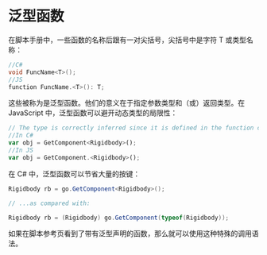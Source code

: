 <!-- > 原文：[Generic Functions](http://docs.unity3d.com/Manual/GenericFunctions.html) -->

<!-- Unity Manual > Scripting > Scripting Overview > Generic Functions -->
<!-- Unity 手册 <i class="fa fa-angle-right"/> 脚本 <i class="fa fa-angle-right"/> 脚本概述 <i class="fa fa-angle-right"/> 泛型函数 -->

<!-- # Generic Functions -->
# 泛型函​​数

<!-- Some functions in the script reference (for example, the various GetComponent functions) are listed with a variant that has a letter T or a type name in angle brackets after the function name: -->
在脚本手册中，一些函数的名称后跟有一对尖括号，尖括号中是字符 T 或类型名称：

```cs
//C#
void FuncName<T>();
//JS
function FuncName.<T>(): T;
```

<!-- These are known as generic functions. The significance they have for scripting is that you get to specify the types of parameters and/or the return type when you call the function. In JavaScript, this can be used to get around the limitations of dynamic typing:- -->
这些被称为是泛型函数。他们的意义在于指定参数类型和（或）返回类型。在 JavaScript 中，泛型函数可以避开动态类型的局限性：

```js
// The type is correctly inferred since it is defined in the function call.
//In C#
var obj = GetComponent<Rigidbody>();
//In JS
var obj = GetComponent.<Rigidbody>();
```

<!-- In C#, it can save a lot of keystrokes and casts: -->
在 C# 中，泛型函数可以节省大量的按键：

```cs
Rigidbody rb = go.GetComponent<Rigidbody>();

// ...as compared with:

Rigidbody rb = (Rigidbody) go.GetComponent(typeof(Rigidbody));
```

<!-- Any function that has a generic variant listed on its script reference page will allow this special calling syntax. -->
如果在脚本参考页看到了带有泛型声明的函数，那么就可以使用这种特殊的调用语法。
